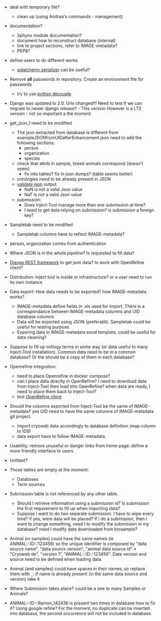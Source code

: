 
* deal with temporary file?
  - clean up (using Andrea's commands - management)

* documentation?
  - Sphynx module documentation?
  - document how to reconstruct database (internal)
  - link to project sections, refer to IMAGE-metadata?
  - PEP8?

* define users to do different works
  - [sqlalchemy serializer](https://stackoverflow.com/questions/2786664/how-to-create-and-restore-a-backup-from-sqlalchemy)
    can be useful?

* Remove **all** passwords in repository. Create an environment file for passwords
  - try to use [python decouple](https://simpleisbetterthancomplex.com/2015/11/26/package-of-the-week-python-decouple.html)

* Django was updated to 2.0. Urls changed!!! Need to test if we can migrate to newer
  django release? - This version However is a LTS version - not so important a the moment

* get_json_1 need to be modified
  - The json extracted from database is different from exampleJSONfromUIDafterEnhancement.json
    need to add the following sections:
    * person
    * organization
    * species
  - check that attrib in sample, breed animals correspond (doesn't seem)
    * fix into tables? fix in json dumps? (table seems better)
  - ontologies need to be already present in JSON
  - [validate json](https://jsonlint.com/) output
    * NaN is not a valid Json value
    * NaT is not a valid Json value
  - submission:
    * Does Inject-Tool manage more than one submission at time?
    * I need to get data relying on submission? is submission a foreign key?

* Sampletab need to be modified
  - Sampletab columns have to reflect IMAGE-metadata?

* person, organization comes from authentication

* Where JSON is in the whole pipeline? Is requested to fill data?

* [Django REST framework](http://www.django-rest-framework.org/) to get json data?
  to work with OpenRefine client?

* Distribution: Inject tool is inside or infrastructure? or a user need to run its
  own instance

* Data export: How data needs to be exported? how IMAGE-metadata works?
  - IMAGE-metadata define fields in .xls used for import. There is a correspondance
    between IMAGE-metadata columns and UID database columns
  - Data will be exported using JSON (preferabli). Sampletab could be useful
    for testing purpose.
  - Exporing data in IMAGE-metadata excel template, could be useful for data
    cleaning?

* Suppose to fill up ontlogy terms in some way (or data useful to many Inject-Tool
  installation). Common data need to be in a common database? Or the should be a copy
  of them in each database?

* Openrefine integration:
  - need to place Openrefine in docker compose?
  - can I place data directly in OpenRefine? I need to download data from Inject-Tool
    then load into OpenRefine? when data are ready, I need to place them back to Inject-Tool?
  - test [OpenRefine client](https://github.com/OpenRefine/refine-client-py)

* Should the columns exported from Inject-Tool be the same of IMAGE-metadata? yes
  UID need to have the same columns of IMAGE-metadata git project.
  - import cryoweb data accordingly to database definition (map column to IDS)
  - data export have to follow IMAGE-metadata.

* Usability: remove unuseful or danger links from home page: define a more friendly
  interface to users.

* Unittest?

* Those tables are empty at the moment:
  - Databases
  - Term sources

* Submission table is not referenced by any other table.
  - Should I retrieve information using a submission id? Is submission the first
    requirement to fill up when importing data?
  - Suppose I want to do two separate submission. I have to wipe every time? if
    yes, were data will be placed? If I do a submission, then I want to change something,
    need I to modify the submission in my database? need I modify data downloaded
    from biosample?

* Animal (or samples) could have the same names (ie ANIMAL:::ID:::123456) so the
  unique identifier is composed by "data source name", "data source version",
  "animal data source id"-> "Cryoweb de", "version 1", "ANIMAL:::ID:::123456".
  Data version and source need to be defined when loading data.

* Animal (and samples) could have spaces in their names, so replace them with `_`:
  if name is already present (in the same data source and version) take it

* Where Submission takes place? could be a one to many Samples or Animals?

* ANIMAL:::ID:::Ramon_142436 is present two times in database how to fix it?
  Using google refine? For the moment, no duplicate can be inserted into database,
  the second occurrence will not be included in database.

